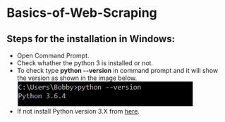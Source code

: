 # Basics-of-Web-Scraping

## Steps for the installation in Windows:
- Open Command Prompt.
- Check whather the python 3 is installed or not.
- To check type **python --version** in command prompt and it will show the version as shown in the image below.
![Version](images/versioncheck.png)
- If not install Python version 3.X from [here](https://www.python.org/downloads/).
